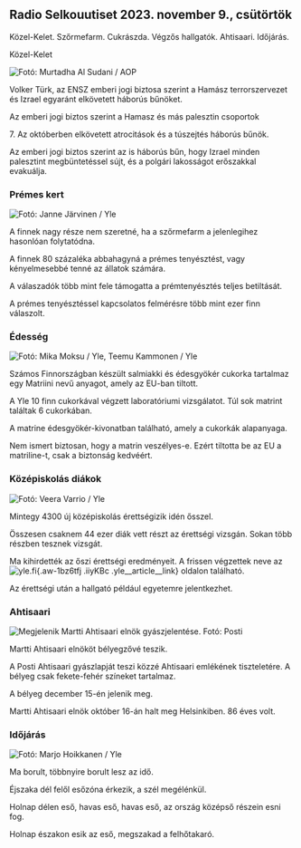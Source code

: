 ## Radio Selkouutiset 2023. november 9., csütörtök

Közel-Kelet. Szőrmefarm. Cukrászda. Végzős hallgatók. Ahtisaari. Időjárás.

Közel-Kelet

![ Fotó: Murtadha Al Sudani / AOP](https://images.cdn.yle.fi/image/upload/c_crop,h_3078,w_5472,x_0,y_570/ar_1.77777777777777777,c_fill_,g_201,/d_.0/q_auto:eco/f_auto/fl_lossy/v1699096585/39-11958306546279b91a3b)

Volker Türk, az ENSZ emberi jogi biztosa szerint a Hamász terrorszervezet és Izrael egyaránt elkövetett háborús bűnöket.

Az emberi jogi biztos szerint a Hamasz és más palesztin csoportok

7\. Az októberben elkövetett atrocitások és a túszejtés háborús bűnök.

Az emberi jogi biztos szerint az is háborús bűn, hogy Izrael minden palesztint megbüntetéssel sújt, és a polgári lakosságot erőszakkal evakuálja.

### Prémes kert

![ Fotó: Janne Järvinen / Yle](https://images.cdn.yle.fi/image/upload/c_crop,h_4024,w_7154,x_3,y_757/ar_1.7777777777777777,c_fill,g_faces,w_dpr.170/0/q_auto:eco/f_auto/fl_lossy/v1696520411/39-1181991651ed3e183fc7)

A finnek nagy része nem szeretné, ha a szőrmefarm a jelenlegihez hasonlóan folytatódna.

A finnek 80 százaléka abbahagyná a prémes tenyésztést, vagy kényelmesebbé tenné az állatok számára.

A válaszadók több mint fele támogatta a prémtenyésztés teljes betiltását.

A prémes tenyésztéssel kapcsolatos felmérésre több mint ezer finn válaszolt.

### Édesség

![ Fotó: Mika Moksu / Yle, Teemu Kammonen / Yle](https://images.cdn.yle.fi/image/upload/c_crop,h_1814,w_3217,x_0,y_0/ar_1.7777777777777777,c_facesh,_6_faces5,_g,w_1200/dpr_1.0/q_auto:eco/f_auto/fl_lossy/v1699517933/39-1197951654c95aa03257)

Számos Finnországban készült salmiakki és édesgyökér cukorka tartalmaz egy Matriini nevű anyagot, amely az EU-ban tiltott.

A Yle 10 finn cukorkával végzett laboratóriumi vizsgálatot. Túl sok matrint találtak 6 cukorkában.

A matrine édesgyökér-kivonatban található, amely a cukorkák alapanyaga.

Nem ismert biztosan, hogy a matrin veszélyes-e. Ezért tiltotta be az EU a matriline-t, csak a biztonság kedvéért.

### Középiskolás diákok

![ Fotó: Veera Varrio / Yle](https://images.cdn.yle.fi/image/upload/c_crop,h_1080,w_1919,x_0,y_0/ar_1.7777777777777777,c_fill,g_faces,/w_pr_670,/w_pr_6750/q_auto:eco/f_auto/fl_lossy/v1699354150/39-11968216549e8120dbd8)

Mintegy 4300 új középiskolás érettségizik idén ősszel.

Összesen csaknem 44 ezer diák vett részt az érettségi vizsgán. Sokan több részben tesznek vizsgát.

Ma kihirdették az őszi érettségi eredményeit. A frissen végzettek neve az![yle.fi](https://yle.fi/a/74-20057938){.aw-1bz6tfj .iiyKBc .yle__article__link} oldalon található.

Az érettségi után a hallgató például egyetemre jelentkezhet.

### Ahtisaari

![Megjelenik Martti Ahtisaari elnök gyászjelentése. Fotó: Posti](https://images.cdn.yle.fi/image/upload/c_crop,h_839,w_1497,x_0,y_0/ar_1.7777777777777777,c_fill,g_faces,h_675,w_1200/co/qpr_1.e/f_auto/fl_lossy/v1699530416/39-1198123654cc6189c3ab)

Martti Ahtisaari elnököt bélyegzővé teszik.

A Posti Ahtisaari gyászlapját teszi közzé Ahtisaari emlékének tiszteletére. A bélyeg csak fekete-fehér színeket tartalmaz.

A bélyeg december 15-én jelenik meg.

Martti Ahtisaari elnök október 16-án halt meg Helsinkiben. 86 éves volt.

### Időjárás

![ Fotó: Marjo Hoikkanen / Yle](https://images.cdn.yle.fi/image/upload/c_crop,h_1080,w_1919,x_0,y_0/ar_1.7777777777777777,c_fill,g_faces,/w_pr_615.0/q_auto:eco/f_auto/fl_lossy/v1699507570/39-1197896654c6d10b133e)

Ma borult, többnyire borult lesz az idő.

Éjszaka dél felől esőzóna érkezik, a szél megélénkül.

Holnap délen eső, havas eső, havas eső, az ország középső részein esni fog.

Holnap északon esik az eső, megszakad a felhőtakaró.